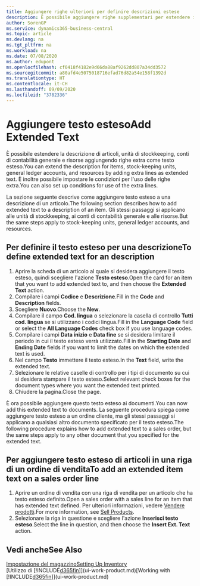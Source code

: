 ```yaml
---
title: Aggiungere righe ulteriori per definire descrizioni estese
description: È possibile aggiungere righe supplementari per estendere il testo standard che descrive un articolo, un conto C/G e altri dati.
author: SorenGP
ms.service: dynamics365-business-central
ms.topic: article
ms.devlang: na
ms.tgt_pltfrm: na
ms.workload: na
ms.date: 07/08/2020
ms.author: edupont
ms.openlocfilehash: cf0418f4182e9d66da88af9262dd807a34dd3572
ms.sourcegitcommit: a80afd4e5075018716efad76d82a54e158f1392d
ms.translationtype: HT
ms.contentlocale: it-CH
ms.lasthandoff: 09/09/2020
ms.locfileid: "3782336"
---
```

# <a name="add-extended-text"></a><span data-ttu-id="e32e4-103">Aggiungere testo esteso</span><span class="sxs-lookup"><span data-stu-id="e32e4-103">Add Extended Text</span></span>

<span data-ttu-id="e32e4-104">È possibile estendere la descrizione di articoli, unità di stockkeeping, conti di contabilità generale e risorse aggiungendo righe extra come testo esteso.</span><span class="sxs-lookup"><span data-stu-id="e32e4-104">You can extend the description for items, stock-keeping units, general ledger accounts, and resources by adding extra lines as extended text.</span></span> <span data-ttu-id="e32e4-105">È inoltre possibile impostare le condizioni per l'uso delle righe extra.</span><span class="sxs-lookup"><span data-stu-id="e32e4-105">You can also set up conditions for use of the extra lines.</span></span>  

<span data-ttu-id="e32e4-106">La sezione seguente descrive come aggiungere testo esteso a una descrizione di un articolo.</span><span class="sxs-lookup"><span data-stu-id="e32e4-106">The following section describes how to add extended text to a description of an item.</span></span> <span data-ttu-id="e32e4-107">Gli stessi passaggi si applicano alle unità di stockkeeping, ai conti di contabilità generale e alle risorse.</span><span class="sxs-lookup"><span data-stu-id="e32e4-107">But the same steps apply to stock-keeping units, general ledger accounts, and resources.</span></span>  

## <a name="to-define-extended-text-for-an-description"></a><span data-ttu-id="e32e4-108">Per definire il testo esteso per una descrizione</span><span class="sxs-lookup"><span data-stu-id="e32e4-108">To define extended text for an description</span></span>

1. <span data-ttu-id="e32e4-109">Aprire la scheda di un articolo al quale si desidera aggiungere il testo esteso, quindi scegliere l'azione **Testo esteso**.</span><span class="sxs-lookup"><span data-stu-id="e32e4-109">Open the card for an item that you want to add extended text to, and then choose the **Extended Text** action.</span></span>
2. <span data-ttu-id="e32e4-110">Compilare i campi **Codice** e **Descrizione**.</span><span class="sxs-lookup"><span data-stu-id="e32e4-110">Fill in the **Code** and **Description** fields.</span></span>
3. <span data-ttu-id="e32e4-111">Scegliere **Nuovo**.</span><span class="sxs-lookup"><span data-stu-id="e32e4-111">Choose the **New**.</span></span>
4. <span data-ttu-id="e32e4-112">Compilare il campo **Cod. lingua** o selezionare la casella di controllo **Tutti cod. lingua** se si utilizzano i codici lingua.</span><span class="sxs-lookup"><span data-stu-id="e32e4-112">Fill in the **Language Code** field or select the **All Language Codes** check box if you use language codes.</span></span>
5. <span data-ttu-id="e32e4-113">Compilare i campi **Data inizio** e **Data fine** se si desidera limitare il periodo in cui il testo esteso verrà utilizzato.</span><span class="sxs-lookup"><span data-stu-id="e32e4-113">Fill in the **Starting Date** and **Ending Date** fields if you want to limit the dates on which the extended text is used.</span></span>
6. <span data-ttu-id="e32e4-114">Nel campo **Testo** immettere il testo esteso.</span><span class="sxs-lookup"><span data-stu-id="e32e4-114">In the **Text** field, write the extended text.</span></span>
7. <span data-ttu-id="e32e4-115">Selezionare le relative caselle di controllo per i tipi di documento su cui si desidera stampare il testo esteso.</span><span class="sxs-lookup"><span data-stu-id="e32e4-115">Select relevant check boxes for the document types where you want the extended text printed.</span></span>
8. <span data-ttu-id="e32e4-116">Chiudere la pagina.</span><span class="sxs-lookup"><span data-stu-id="e32e4-116">Close the page.</span></span>

<span data-ttu-id="e32e4-117">È ora possibile aggiungere questo testo esteso ai documenti.</span><span class="sxs-lookup"><span data-stu-id="e32e4-117">You can now add this extended text to documents.</span></span> <span data-ttu-id="e32e4-118">La seguente procedura spiega come aggiungere testo esteso a un ordine cliente, ma gli stessi passaggi si applicano a qualsiasi altro documento specificato per il testo esteso.</span><span class="sxs-lookup"><span data-stu-id="e32e4-118">The following procedure explains how to add extended text to a sales order, but the same steps apply to any other document that you specified for the extended text.</span></span>  

## <a name="to-add-an-extended-item-text-on-a-sales-order-line"></a><span data-ttu-id="e32e4-119">Per aggiungere testo esteso di articoli in una riga di un ordine di vendita</span><span class="sxs-lookup"><span data-stu-id="e32e4-119">To add an extended item text on a sales order line</span></span>

1. <span data-ttu-id="e32e4-120">Aprire un ordine di vendita con una riga di vendita per un articolo che ha testo esteso definito.</span><span class="sxs-lookup"><span data-stu-id="e32e4-120">Open a sales order with a sales line for an item that has extended text defined.</span></span> <span data-ttu-id="e32e4-121">Per ulteriori informazioni, vedere [Vendere prodotti](sales-how-sell-products.md).</span><span class="sxs-lookup"><span data-stu-id="e32e4-121">For more information, see [Sell Products](sales-how-sell-products.md).</span></span>
2. <span data-ttu-id="e32e4-122">Selezionare la riga in questione e scegliere l'azione **Inserisci testo esteso**.</span><span class="sxs-lookup"><span data-stu-id="e32e4-122">Select the line in question, and then choose the **Insert Ext. Text** action.</span></span>

## <a name="see-also"></a><span data-ttu-id="e32e4-123">Vedi anche</span><span class="sxs-lookup"><span data-stu-id="e32e4-123">See Also</span></span>

[<span data-ttu-id="e32e4-124">Impostazione del magazzino</span><span class="sxs-lookup"><span data-stu-id="e32e4-124">Setting Up Inventory</span></span>](inventory-setup-inventory.md)  
<span data-ttu-id="e32e4-125">[Utilizzo di [!INCLUDE[d365fin](includes/d365fin_md.md)]](ui-work-product.md)</span><span class="sxs-lookup"><span data-stu-id="e32e4-125">[Working with [!INCLUDE[d365fin](includes/d365fin_md.md)]](ui-work-product.md)</span></span>
